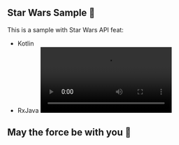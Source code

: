 ## Star Wars Sample 🚀
This is a sample with Star Wars API
feat: 
* Kotlin
* RxJava
![alt text](https://i.giphy.com/media/3o7abB06u9bNzA8lu8/giphy.mp4)

## May the force be with you 🌮 